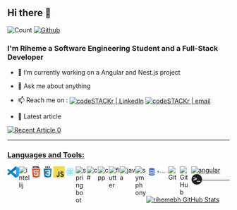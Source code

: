 
## Hi there 👋
 ![Count](https://visitor-badge.laobi.icu/badge?page_id=rihemebh.Rihemebh) [![Github](https://img.shields.io/github/followers/rihemebh?label=Follow&style=social)](https://github.com/rihemebh) 
 

### I'm Riheme a Software Engineering Student and a Full-Stack Developer


<!--
**rihemebh/Rihemebh** is a ✨ _special_ ✨ repository because its `README.md` (this file) appears on your GitHub profile.
-->

- 🔭 I’m currently working on a Angular and Nest.js project 
<!-- - 🌱 I’m currently learning Angular <img alt="angular" width="25px" src="https://user-images.githubusercontent.com/33090727/123556723-ba870d80-d784-11eb-89b4-6ad202470160.png" /> and Node.js <img alt="Node.js" width="20px" src="https://raw.githubusercontent.com/github/explore/80688e429a7d4ef2fca1e82350fe8e3517d3494d/topics/nodejs/nodejs.png" /> -->
-  💬 Ask me about anything 
<!-- - 👯 I’m looking to collaborate on
- 🤔 I’m looking for help with ...
- 😄 Pronouns: ...
- ⚡ Fun fact: ...-->
- 📫 Reach me on :  <a align="center" href="https://www.linkedin.com/in/rihemebenhassan/"><img align="center" alt="codeSTACKr | LinkedIn"  src="https://img.shields.io/badge/LinkedIn-0077B5?style=for-the-badge&logo=linkedin&logoColor=white" /></a>
 [<img align="center" alt="codeSTACKr | email"  src="https://img.shields.io/badge/Microsoft_Outlook-0078D4?style=for-the-badge&logo=microsoft-outlook&logoColor=white" />](mailto:rihemebenhassan@insat.u-carthage.tn?subject=[GitHub])
 
 - 📕 Latest article
 
<a target="_blank" href="https://github-readme-medium-recent-article.vercel.app/medium/@rihmebenhassan/0"><img src="https://github-readme-medium-recent-article.vercel.app/medium/@rihmebenhassan/0" alt="Recent Article 0"> 


--------------------------------------------------------------------------------------------------------------- 
    
    
### Languages and Tools:

<img align="left" alt="Visual Studio Code" width="26px" src="https://raw.githubusercontent.com/github/explore/80688e429a7d4ef2fca1e82350fe8e3517d3494d/topics/visual-studio-code/visual-studio-code.png" />
<img align="left" alt="intellij" width="26px" src="https://upload.wikimedia.org/wikipedia/commons/thumb/9/9c/IntelliJ_IDEA_Icon.svg/1200px-IntelliJ_IDEA_Icon.svg.png" />

<img align="left" alt="HTML5" width="26px" src="https://raw.githubusercontent.com/github/explore/80688e429a7d4ef2fca1e82350fe8e3517d3494d/topics/html/html.png" />
<img align="left" alt="CSS3" width="26px" src="https://raw.githubusercontent.com/github/explore/80688e429a7d4ef2fca1e82350fe8e3517d3494d/topics/css/css.png" />
<img align="left" alt="JavaScript" width="26px" src="https://raw.githubusercontent.com/github/explore/80688e429a7d4ef2fca1e82350fe8e3517d3494d/topics/javascript/javascript.png" />
<img align="left" alt="React" width="25px" src="https://raw.githubusercontent.com/github/explore/80688e429a7d4ef2fca1e82350fe8e3517d3494d/topics/react/react.png" />
<img alt="angular" width="25px" src="https://user-images.githubusercontent.com/33090727/123556723-ba870d80-d784-11eb-89b4-6ad202470160.png" />
<img align="left" alt="springboot" width="25px" src="https://dzone.com/storage/temp/12434118-spring-boot-logo.png" />
<img align="left" alt="c#" width="25px" src="https://iconape.com/wp-content/files/sh/51404/svg/c--4.svg" />
<img align="left"  width="25px" alt="cpp" src="https://upload.wikimedia.org/wikipedia/commons/thumb/1/18/ISO_C%2B%2B_Logo.svg/306px-ISO_C%2B%2B_Logo.svg.png">
<img align="left" alt="flutter" width="25px" src="https://teamextension.fr/dist/img/skills/flutter.png" />
<img align="left" alt="java" width="35px" src="https://icon-library.com/images/java-icon-png/java-icon-png-15.jpg" />
<img align="left" alt="symphony" width="25px" src="https://iconape.com/wp-content/files/ds/99775/svg/symfony.svg" />
<img align="left" alt="SQL" width="25px" src="https://raw.githubusercontent.com/github/explore/80688e429a7d4ef2fca1e82350fe8e3517d3494d/topics/sql/sql.png" />
<img align="left" alt="MongoDB" width="25px" src="https://raw.githubusercontent.com/github/explore/80688e429a7d4ef2fca1e82350fe8e3517d3494d/topics/mongodb/mongodb.png" />
<img align="left" alt="Git" width="26px" src="https://upload.wikimedia.org/wikipedia/commons/thumb/3/3f/Git_icon.svg/1024px-Git_icon.svg.png" />
<img align="left" alt="GitHub" width="26px" src="https://www.iconsdb.com/icons/preview/white/github-6-xxl.png" />
<img align="left" alt="Terminal" width="25px" src="https://raw.githubusercontent.com/github/explore/80688e429a7d4ef2fca1e82350fe8e3517d3494d/topics/terminal/terminal.png" />

<br/>
 



---------------------------------------------------------------------------------------------------------------
 

 
 
 

![rihemebh GitHub Stats](https://github-readme-stats.vercel.app/api?username=rihemebh&&show_icons=true&title_color=ffffff&icon_color=bb2acf&text_color=daf7dc&bg_color=151515)
 



<!--### 📕 Latest Blog Posts
 BLOG-POST-LIST:START -->


[linkedin]: https://www.linkedin.com/in/rihemebenhassan/
 
 

